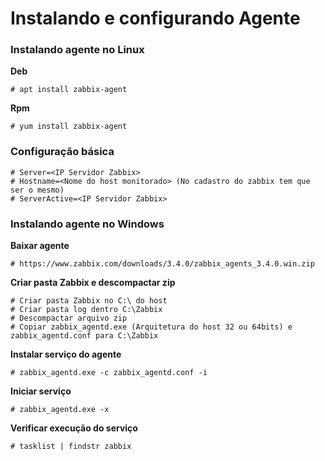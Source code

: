 # Instalando e configurando Agente

### Instalando agente no Linux

**Deb**

```# apt install zabbix-agent```

**Rpm**

```# yum install zabbix-agent```

### Configuração básica

```
# Server=<IP Servidor Zabbix>
# Hostname=<Nome do host monitorado> (No cadastro do zabbix tem que ser o mesmo)
# ServerActive=<IP Servidor Zabbix>
```

### Instalando agente no Windows

**Baixar agente**

```
# https://www.zabbix.com/downloads/3.4.0/zabbix_agents_3.4.0.win.zip
```

**Criar pasta Zabbix e descompactar zip**

```
# Criar pasta Zabbix no C:\ do host
# Criar pasta log dentro C:\Zabbix
# Descompactar arquivo zip
# Copiar zabbix_agentd.exe (Arquitetura do host 32 ou 64bits) e zabbix_agentd.conf para C:\Zabbix
```

**Instalar serviço do agente**

```# zabbix_agentd.exe -c zabbix_agentd.conf -i```

**Iniciar serviço**

```# zabbix_agentd.exe -x```

**Verificar execução do serviço**

```# tasklist | findstr zabbix```